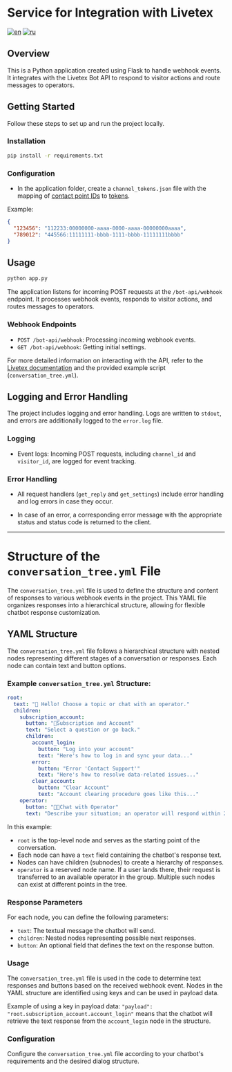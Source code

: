# Service for Integration with Livetex
[![en](https://img.shields.io/badge/lang-en-red.svg)](https://github.com/greasecake/coinkeeper/blob/master/README.md)
[![ru](https://img.shields.io/badge/lang-ru-blue.svg)](https://github.com/greasecake/coinkeeper/blob/master/README-ru.md)

## Overview

This is a Python application created using Flask to handle webhook events. It integrates with the Livetex Bot API to respond to visitor actions and route messages to operators.

## Getting Started

Follow these steps to set up and run the project locally.

### Installation

```bash
pip install -r requirements.txt
```

### Configuration

- In the application folder, create a `channel_tokens.json` file with the mapping of [contact point IDs](https://my.livetex.ru/settings/touch_points) to [tokens](https://my.livetex.ru/channels/bot).

Example:
```json
{
  "123456": "112233:00000000-aaaa-0000-aaaa-00000000aaaa",  
  "789012": "445566:11111111-bbbb-1111-bbbb-11111111bbbb"
}
```

## Usage

```bash
python app.py
```

The application listens for incoming POST requests at the `/bot-api/webhook` endpoint. It processes webhook events, responds to visitor actions, and routes messages to operators.

### Webhook Endpoints

- `POST /bot-api/webhook`: Processing incoming webhook events.
- `GET /bot-api/webhook`: Getting initial settings.

For more detailed information on interacting with the API, refer to the [Livetex documentation](https://support.livetex.ru/hc/ru/articles/4411890908305-Bot-API) and the provided example script (`conversation_tree.yml`).

## Logging and Error Handling

The project includes logging and error handling. Logs are written to `stdout`, and errors are additionally logged to the `error.log` file.

### Logging

- Event logs: Incoming POST requests, including `channel_id` and `visitor_id`, are logged for event tracking.

### Error Handling

- All request handlers (`get_reply` and `get_settings`) include error handling and log errors in case they occur.

- In case of an error, a corresponding error message with the appropriate status and status code is returned to the client.

---

# Structure of the `conversation_tree.yml` File

The `conversation_tree.yml` file is used to define the structure and content of responses to various webhook events in the project. This YAML file organizes responses into a hierarchical structure, allowing for flexible chatbot response customization.

## YAML Structure

The `conversation_tree.yml` file follows a hierarchical structure with nested nodes representing different stages of a conversation or responses. Each node can contain text and button options.

### Example `conversation_tree.yml` Structure:

```yaml
root:
  text: "👋 Hello! Choose a topic or chat with an operator."
  children:
    subscription_account:
      button: "🪪Subscription and Account"
      text: "Select a question or go back."
      children:
        account_login:
          button: "Log into your account"
          text: "Here's how to log in and sync your data..."
        error:
          button: "Error 'Contact Support'"
          text: "Here's how to resolve data-related issues..."
        clear_account:
          button: "Clear Account"
          text: "Account clearing procedure goes like this..."
    operator:
      button: "👩‍💻Chat with Operator"
      text: "Describe your situation; an operator will respond within 24 hours."
```

In this example:

- `root` is the top-level node and serves as the starting point of the conversation.
- Each node can have a `text` field containing the chatbot's response text.
- Nodes can have children (subnodes) to create a hierarchy of responses.
- `operator` is a reserved node name. If a user lands there, their request is transferred to an available operator in the group. Multiple such nodes can exist at different points in the tree.

### Response Parameters

For each node, you can define the following parameters:

- `text`: The textual message the chatbot will send.
- `children`: Nested nodes representing possible next responses.
- `button`: An optional field that defines the text on the response button.

### Usage

The `conversation_tree.yml` file is used in the code to determine text responses and buttons based on the received webhook event. Nodes in the YAML structure are identified using keys and can be used in payload data.

Example of using a key in payload data: `"payload": "root.subscription_account.account_login"` means that the chatbot will retrieve the text response from the `account_login` node in the structure.

### Configuration

Configure the `conversation_tree.yml` file according to your chatbot's requirements and the desired dialog structure.